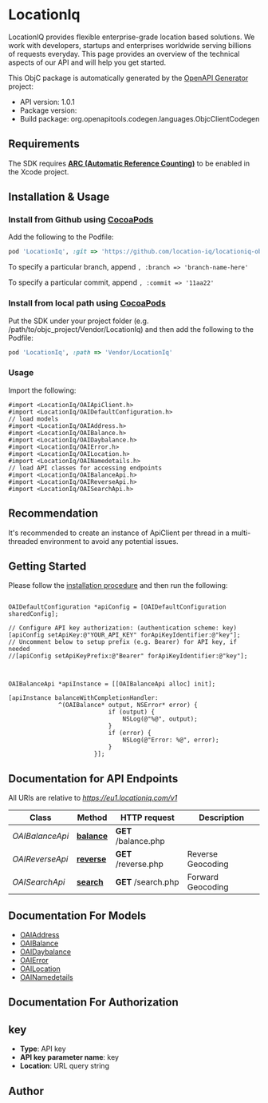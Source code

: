 # LocationIq

LocationIQ provides flexible enterprise-grade location based solutions. We work with developers, startups and enterprises worldwide serving billions of requests everyday. This page provides an overview of the technical aspects of our API and will help you get started.

This ObjC package is automatically generated by the [OpenAPI Generator](https://openapi-generator.tech) project:

- API version: 1.0.1
- Package version: 
- Build package: org.openapitools.codegen.languages.ObjcClientCodegen

## Requirements

The SDK requires [**ARC (Automatic Reference Counting)**](http://stackoverflow.com/questions/7778356/how-to-enable-disable-automatic-reference-counting) to be enabled in the Xcode project.

## Installation & Usage
### Install from Github using [CocoaPods](https://cocoapods.org/)

Add the following to the Podfile:

```ruby
pod 'LocationIq', :git => 'https://github.com/location-iq/locationiq-objc-client.git'
```

To specify a particular branch, append `, :branch => 'branch-name-here'`

To specify a particular commit, append `, :commit => '11aa22'`

### Install from local path using [CocoaPods](https://cocoapods.org/)

Put the SDK under your project folder (e.g. /path/to/objc_project/Vendor/LocationIq) and then add the following to the Podfile:

```ruby
pod 'LocationIq', :path => 'Vendor/LocationIq'
```

### Usage

Import the following:

```objc
#import <LocationIq/OAIApiClient.h>
#import <LocationIq/OAIDefaultConfiguration.h>
// load models
#import <LocationIq/OAIAddress.h>
#import <LocationIq/OAIBalance.h>
#import <LocationIq/OAIDaybalance.h>
#import <LocationIq/OAIError.h>
#import <LocationIq/OAILocation.h>
#import <LocationIq/OAINamedetails.h>
// load API classes for accessing endpoints
#import <LocationIq/OAIBalanceApi.h>
#import <LocationIq/OAIReverseApi.h>
#import <LocationIq/OAISearchApi.h>

```

## Recommendation

It's recommended to create an instance of ApiClient per thread in a multi-threaded environment to avoid any potential issues.

## Getting Started

Please follow the [installation procedure](#installation--usage) and then run the following:

```objc

OAIDefaultConfiguration *apiConfig = [OAIDefaultConfiguration sharedConfig];

// Configure API key authorization: (authentication scheme: key)
[apiConfig setApiKey:@"YOUR_API_KEY" forApiKeyIdentifier:@"key"];
// Uncomment below to setup prefix (e.g. Bearer) for API key, if needed
//[apiConfig setApiKeyPrefix:@"Bearer" forApiKeyIdentifier:@"key"];



OAIBalanceApi *apiInstance = [[OAIBalanceApi alloc] init];

[apiInstance balanceWithCompletionHandler: 
              ^(OAIBalance* output, NSError* error) {
                            if (output) {
                                NSLog(@"%@", output);
                            }
                            if (error) {
                                NSLog(@"Error: %@", error);
                            }
                        }];

```

## Documentation for API Endpoints

All URIs are relative to *https://eu1.locationiq.com/v1*

Class | Method | HTTP request | Description
------------ | ------------- | ------------- | -------------
*OAIBalanceApi* | [**balance**](docs/OAIBalanceApi.md#balance) | **GET** /balance.php | 
*OAIReverseApi* | [**reverse**](docs/OAIReverseApi.md#reverse) | **GET** /reverse.php | Reverse Geocoding
*OAISearchApi* | [**search**](docs/OAISearchApi.md#search) | **GET** /search.php | Forward Geocoding


## Documentation For Models

 - [OAIAddress](docs/OAIAddress.md)
 - [OAIBalance](docs/OAIBalance.md)
 - [OAIDaybalance](docs/OAIDaybalance.md)
 - [OAIError](docs/OAIError.md)
 - [OAILocation](docs/OAILocation.md)
 - [OAINamedetails](docs/OAINamedetails.md)


## Documentation For Authorization


## key

- **Type**: API key
- **API key parameter name**: key
- **Location**: URL query string


## Author




